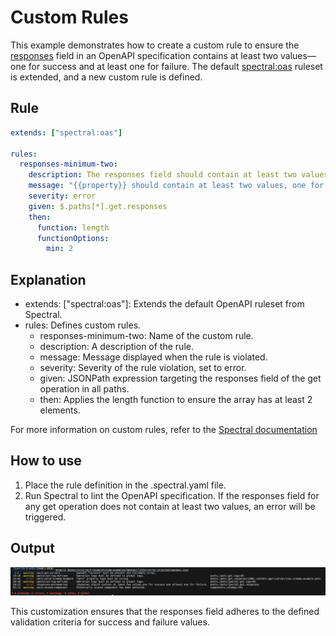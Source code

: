 # Custom Rules
This example demonstrates how to create a custom rule to ensure the [responses](https://developer.mozilla.org/en-US/docs/Web/HTTP/Status) field in an OpenAPI specification contains at least two values—one for success and at least one for failure. The default [spectral:oas](https://docs.stoplight.io/docs/spectral/4dec24461f3af-open-api-rules) ruleset is extended, and a new custom rule is defined.

## Rule
```yaml
extends: ["spectral:oas"]

rules:
  responses-minimum-two:
    description: The responses field should contain at least two values.
    message: "{{property}} should contain at least two values, one for success and at least one for failure."
    severity: error
    given: $.paths[*].get.responses
    then:
      function: length
      functionOptions:
        min: 2

```
## Explanation
- extends: ["spectral:oas"]: Extends the default OpenAPI ruleset from Spectral.
- rules: Defines custom rules.
    - responses-minimum-two: Name of the custom rule.
    - description: A description of the rule.
    - message: Message displayed when the rule is violated.
    - severity: Severity of the rule violation, set to error.
    - given: JSONPath expression targeting the responses field of the get operation in all paths.
    - then: Applies the length function to ensure the array has at least 2 elements.

For more information on custom rules, refer to the [Spectral documentation](https://docs.stoplight.io/docs/spectral/d3482ff0ccae9-rules)

## How to use
1. Place the rule definition in the .spectral.yaml file.
2. Run Spectral to lint the OpenAPI specification. If the responses field for any get operation does not contain at least two values, an error will be triggered.

## Output
![Image Description](../outputs/error-injected.png)

This customization ensures that the responses field adheres to the defined validation criteria for success and failure values.